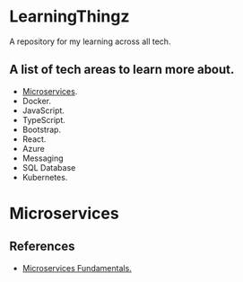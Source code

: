# LearningThingz
A repository for my learning across all tech.

## A list of tech areas to learn more about.
* [Microservices](#microservices).
* Docker.
* JavaScript.
* TypeScript.
* Bootstrap.
* React.
* Azure
 * Messaging
 * SQL Database
* Kubernetes.

# <a name="microservices"></a>Microservices
## References
* [Microservices Fundamentals.](https://app.pluralsight.com/library/courses/microservices-fundamentals/table-of-contents)

